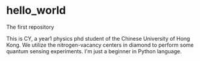 # hello_world
The first repository

This is CY, a year1 physics phd student of the Chinese University of Hong Kong. We utilize the nitrogen-vacancy centers in diamond to perform some quantum sensing experiments. I'm just a beginner in Python language.
